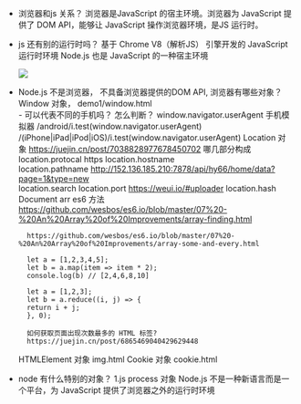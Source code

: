 - 浏览器和js 关系？
    浏览器是JavaScript 的宿主环境。浏览器为 JavaScript 提供了 DOM API，能够让 JavaScript 操作浏览器环境，是JS 运行时。

- js 还有别的运行时吗？
    基于 Chrome V8（解析JS） 引擎开发的 JavaScript 运行时环境
    Node.js 也是 JavaScript 的一种宿主环境

    ![](https://p.ssl.qhimg.com/t01072a67f1315ec168.jpg)

- Node.js 不是浏览器， 不具备浏览器提供的DOM API, 浏览器有哪些对象？
    Window 对象， demo1/window.html   
        - 可以代表不同的手机吗？ 怎么判断？
        window.navigator.userAgent  手机模拟器
        /android/i.test(window.navigator.userAgent)
        /(iPhone|iPad|iPod|iOS)/i.test(window.navigator.userAgent)
    Location 对象
        https://juejin.cn/post/7038828977678450702   哪几部分构成
        location.protocal   https
        location.hostname   
        location.pathname
        http://152.136.185.210:7878/api/hy66/home/data?page=1&type=new    
        location.search
        location.port
        https://weui.io/#uploader
        location.hash
    Document 
        arr  es6 方法
        https://github.com/wesbos/es6.io/blob/master/07%20-%20An%20Array%20of%20Improvements/array-finding.html

        https://github.com/wesbos/es6.io/blob/master/07%20-%20An%20Array%20of%20Improvements/array-some-and-every.html

        let a = [1,2,3,4,5];
        let b = a.map(item => item * 2);
        console.log(b) // [2,4,6,8,10]

        let a = [1,2,3];
        let b = a.reduce((i, j) => {
        return i + j;
        }, 0);

        如何获取页面出现次数最多的 HTML 标签?
        https://juejin.cn/post/6865469040429629448

    HTMLElement 对象
        img.html
    Cookie 对象
    cookie.html

- node 有什么特别的对象？
    1.js process 对象
    Node.js 不是一种新语言而是一个平台，为 JavaScript 提供了浏览器之外的运行时环境
    

